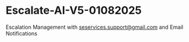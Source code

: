 # Escalate-AI-V5-01082025
Escalation Management with seservices.support@gmail.com and Email Notifications
